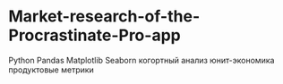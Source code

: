 # Market-research-of-the-Procrastinate-Pro-app
Python Pandas Matplotlib Seaborn когортный анализ юнит-экономика продуктовые метрики 
